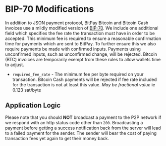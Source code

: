 # BIP-70 Modifications

In addition to JSON payment protocol, BitPay Bitcoin and Bitcoin Cash invoices use a mildly modified version of [BIP-70](https://github.com/bitcoin/bips/blob/master/bip-0070.mediawiki). We include
one additional field which specifies the fee rate the transaction must have in order to be accepted. This minimum fee is required to ensure a reasonable confirmation time for payments which are sent to BitPay.
To further ensure this we also require payments be made with confirmed inputs. Payments using unconfirmed inputs, such as unconfirmed change, will be rejected. Bitcoin (BTC) invoices are temporarily exempt from these rules to allow wallets time to adjust.

* `required_fee_rate` - The minimum fee per byte required on your transaction. Bitcoin Cash payments will be rejected if fee rate included for the transaction is not at least this value.  _May be fractional value_ ie 0.123 sat/byte

## Application Logic
Please note that you should **NOT** broadcast a payment to the P2P network if we respond with an http status code other than `200`. Broadcasting a payment before getting a success notification back from the server will
lead to a failed payment for the sender. The sender will bear the cost of paying transaction fees yet again to get their money back.
